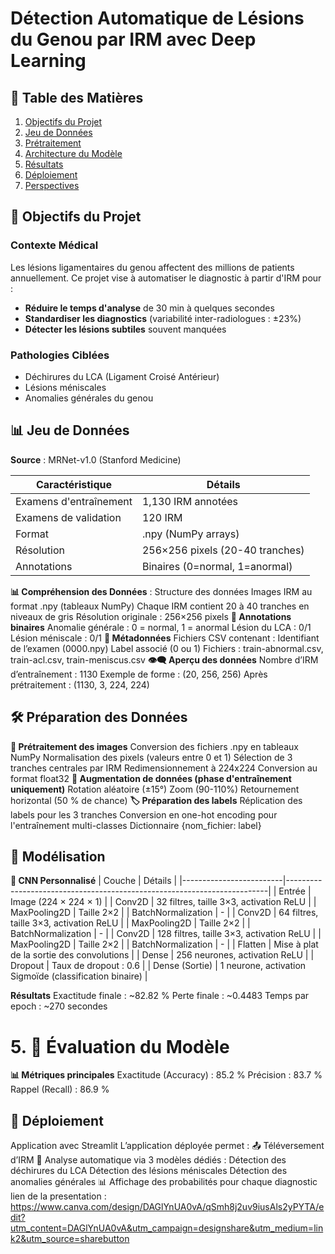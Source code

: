 # Détection Automatique de Lésions du Genou par IRM avec Deep Learning



## 📌 Table des Matières
1. [Objectifs du Projet](#-objectifs-du-projet)
2. [Jeu de Données](#-jeu-de-données)
3. [Prétraitement](#-prétraitement)
4. [Architecture du Modèle](#-architecture-du-modèle)
5. [Résultats](#-résultats)
6. [Déploiement](#-déploiement)
7. [Perspectives](#-perspectives)

## 🎯 Objectifs du Projet

### Contexte Médical
Les lésions ligamentaires du genou affectent des millions de patients annuellement. Ce projet vise à automatiser le diagnostic à partir d'IRM pour :

- **Réduire le temps d'analyse** de 30 min à quelques secondes
- **Standardiser les diagnostics** (variabilité inter-radiologues : ±23%)
- **Détecter les lésions subtiles** souvent manquées

### Pathologies Ciblées
- Déchirures du LCA (Ligament Croisé Antérieur)
- Lésions méniscales
- Anomalies générales du genou

## 📊 Jeu de Données

**Source** : MRNet-v1.0 (Stanford Medicine)

| Caractéristique          | Détails                          |
|--------------------------|----------------------------------|
| Examens d'entraînement   | 1,130 IRM annotées              |
| Examens de validation    | 120 IRM                         |
| Format                   | .npy (NumPy arrays)             |
| Résolution               | 256×256 pixels (20-40 tranches) |
| Annotations              | Binaires (0=normal, 1=anormal)  |

**📊 Compréhension des Données** :
 Structure des données
Images IRM au format .npy (tableaux NumPy)
Chaque IRM contient 20 à 40 tranches en niveaux de gris
Résolution originale : 256×256 pixels
 **🔢 Annotations binaires**
Anomalie générale : 0 = normal, 1 = anormal
Lésion du LCA : 0/1
Lésion méniscale : 0/1
**📑 Métadonnées**
Fichiers CSV contenant :
Identifiant de l’examen (0000.npy)
Label associé (0 ou 1)
Fichiers : train-abnormal.csv, train-acl.csv, train-meniscus.csv
**👁️‍🗨️ Aperçu des données**
Nombre d’IRM d’entraînement : 1130
Exemple de forme : (20, 256, 256)
Après prétraitement : (1130, 3, 224, 224)
## 🛠 Préparation des Données
**🧼 Prétraitement des images**
Conversion des fichiers .npy en tableaux NumPy
Normalisation des pixels (valeurs entre 0 et 1)
Sélection de 3 tranches centrales par IRM
Redimensionnement à 224x224
Conversion au format float32
**🔁 Augmentation de données (phase d'entraînement uniquement)**
Rotation aléatoire (±15°)
Zoom (90-110%)
Retournement horizontal (50 % de chance)
**🏷 Préparation des labels**
Réplication des labels pour les 3 tranches
Conversion en one-hot encoding pour l'entraînement multi-classes
Dictionnaire {nom_fichier: label}
## 🧠 Modélisation
**🧬 CNN Personnalisé**
| Couche                  | Détails                                                                 |
|-------------------------|-------------------------------------------------------------------------|
| Entrée                  | Image (224 × 224 × 1)                                                   |
| Conv2D                  | 32 filtres, taille 3×3, activation ReLU                                 |
| MaxPooling2D            | Taille 2×2                                                              |
| BatchNormalization      | -                                                                       |
| Conv2D                  | 64 filtres, taille 3×3, activation ReLU                                 |
| MaxPooling2D            | Taille 2×2                                                              |
| BatchNormalization      | -                                                                       |
| Conv2D                  | 128 filtres, taille 3×3, activation ReLU                                |
| MaxPooling2D            | Taille 2×2                                                              |
| BatchNormalization      | -                                                                       |
| Flatten                 | Mise à plat de la sortie des convolutions                              |
| Dense                   | 256 neurones, activation ReLU                                           |
| Dropout                 | Taux de dropout : 0.6                                                   |
| Dense (Sortie)          | 1 neurone, activation Sigmoïde (classification binaire)                |

**Résultats**
Exactitude finale : ~82.82 %
Perte finale : ~0.4483
Temps par epoch : ~270 secondes
# 5. 🧪 Évaluation du Modèle
**📊 Métriques principales**
Exactitude (Accuracy) : 85.2 %
Précision : 83.7 %
Rappel (Recall) : 86.9 %
## 🚀 Déploiement
Application avec Streamlit
L’application déployée permet :
📤 Téléversement d’IRM
🤖 Analyse automatique via 3 modèles dédiés :
Détection des déchirures du LCA
Détection des lésions méniscales
Détection des anomalies générales
📊 Affichage des probabilités pour chaque diagnostic
lien de la presentation :
https://www.canva.com/design/DAGlYnUA0vA/qSmh8j2uv9iusAls2yPYTA/edit?utm_content=DAGlYnUA0vA&utm_campaign=designshare&utm_medium=link2&utm_source=sharebutton

